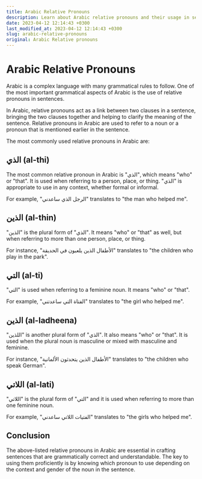 ```yaml
---
title: Arabic Relative Pronouns
description: Learn about Arabic relative pronouns and their usage in sentences.
date: 2023-04-12 12:14:43 +0300
last_modified_at: 2023-04-12 12:14:43 +0300
slug: arabic-relative-pronouns
original: Arabic Relative pronouns
---
```

# Arabic Relative Pronouns

Arabic is a complex language with many grammatical rules to follow. One of the most important grammatical aspects of Arabic is the use of relative pronouns in sentences. 

In Arabic, relative pronouns act as a link between two clauses in a sentence, bringing the two clauses together and helping to clarify the meaning of the sentence. Relative pronouns in Arabic are used to refer to a noun or a pronoun that is mentioned earlier in the sentence.

The most commonly used relative pronouns in Arabic are:

## الذي (al-thi)

The most common relative pronoun in Arabic is "الذي", which means "who" or "that". It is used when referring to a person, place, or thing. "الذي" is appropriate to use in any context, whether formal or informal. 

For example, "الرجل الذي ساعدني" translates to "the man who helped me".

## الذين (al-thin)

"الذين" is the plural form of "الذي". It means "who" or "that" as well, but when referring to more than one person, place, or thing. 

For instance, "الأطفال الذين يلعبون في الحديقة" translates to "the children who play in the park".

## التي (al-ti)

"التي" is used when referring to a feminine noun. It means "who" or "that".

For example, "الفتاة التي ساعدتني" translates to "the girl who helped me".

## الذين (al-ladheena)

"اللذين" is another plural form of "الذي". It also means "who" or "that". It is used when the plural noun is masculine or mixed with masculine and feminine.

For instance,  "الأطفال الذين يتحدثون الألمانية" translates to "the children who speak German".

## اللاتي (al-lati)

"اللاتي" is the plural form of "التي" and it is used when referring to more than one feminine noun.

For example, "الفتيات اللاتي ساعدني" translates to "the girls who helped me". 

## Conclusion

The above-listed relative pronouns in Arabic are essential in crafting sentences that are grammatically correct and understandable. The key to using them proficiently is by knowing which pronoun to use depending on the context and gender of the noun in the sentence.